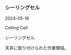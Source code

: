<article id="シーリングセル">

### シーリングセル

<p class="st_update_header">2024-05-16</p>
<p class="st_name_header_en">Ceiling Cell</p>
<p class="st_name_header_jp">シーリングセル</p>
<div class="article_explanation">天井に取り付けられた作業領域。</div>
</article>
